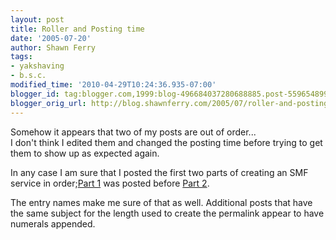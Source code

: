 ```yaml
---
layout: post
title: Roller and Posting time
date: '2005-07-20'
author: Shawn Ferry
tags:
- yakshaving
- b.s.c.
modified_time: '2010-04-29T10:24:36.935-07:00'
blogger_id: tag:blogger.com,1999:blog-496684037280688885.post-5596548999524946618
blogger_orig_url: http://blog.shawnferry.com/2005/07/roller-and-posting-time.html
---
```


Somehow it appears that two of my posts are out of order...  
I don't think I edited them and changed the posting time before trying to get
them to show up as expected again.  
  
In any case I am sure that I posted the first two parts of creating an SMF
service in order;[Part
1](http://blogs.sun.com/roller/page/yakshaving?entry=creating_an_smf_service_part)
was posted before [Part
2](http://blogs.sun.com/roller/page/yakshaving?entry=creating_an_smf_service_part1).  
  
The entry names make me sure of that as well. Additional posts that have the
same subject for the length used to create the permalink appear to have
numerals appended.  

